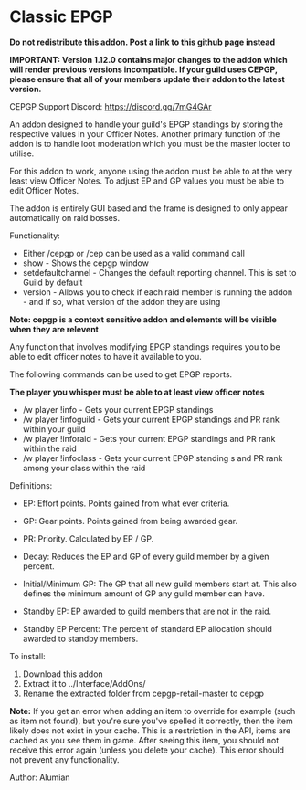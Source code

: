 # Classic EPGP
**Do not redistribute this addon. Post a link to this github page instead**

**IMPORTANT: Version 1.12.0 contains major changes to the addon which will render previous versions incompatible. If your guild uses CEPGP, please ensure that all of your members update their addon to the latest version.**

CEPGP Support Discord: https://discord.gg/7mG4GAr

An addon designed to handle your guild's EPGP standings by storing the respective values in your Officer Notes. Another primary function of the addon is to handle loot moderation which you must be the master looter to utilise.

For this addon to work, anyone using the addon must be able to at the very least view Officer Notes. To adjust EP and GP values you must be able to edit Officer Notes.

The addon is entirely GUI based and the frame is designed to only appear automatically on raid bosses.

Functionality:
* Either /cepgp or /cep can be used as a valid command call
* show - Shows the cepgp window
* setdefaultchannel - Changes the default reporting channel. This is set to Guild by default
* version - Allows you to check if each raid member is running the addon - and if so, what version of the addon they are using

**Note: cepgp is a context sensitive addon and elements will be visible when they are relevent**

Any function that involves modifying EPGP standings requires you to be able to edit officer notes to have it available to you.

The following commands can be used to get EPGP reports.

**The player you whisper must be able to at least view officer notes**
* /w player !info - Gets your current EPGP standings
* /w player !infoguild - Gets your current EPGP standings and PR rank within your guild
* /w player !inforaid - Gets your current EPGP standings and PR rank within the raid
* /w player !infoclass - Gets your current EPGP standing	s and PR rank among your class within the raid

Definitions:
* EP: Effort points. Points gained from what ever criteria.
* GP: Gear points. Points gained from being awarded gear.
* PR: Priority. Calculated by EP / GP.
* Decay: Reduces the EP and GP of every guild member by a given percent.
* Initial/Minimum GP: The GP that all new guild members start at. This also defines the minimum amount of GP any guild member can have.

* Standby EP: EP awarded to guild members that are not in the raid.
* Standby EP Percent: The percent of standard EP allocation should awarded to standby members.

To install:
  1. Download this addon 
  2. Extract it to ../Interface/AddOns/ 
  3. Rename the extracted folder from cepgp-retail-master to cepgp

**Note:**
If you get an error when adding an item to override for example (such as item not found), but you're sure you've spelled it correctly, then the item likely does not exist in your cache. This is a restriction in the API, items are cached as you see them in game. After seeing this item, you should not receive this error again (unless you delete your cache). This error should not prevent any functionality.

Author: Alumian
